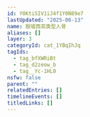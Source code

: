 ```yaml
---
id: Y0KtiSIV1iJ4f1Y0N89e7
lastUpdated: "2025-06-13"
name: 殷墟西亚类型人骨
aliases: []
layer: 3
categoryId: cat_1YBqIhJq
tagIds:
  - tag_bfXWRiBt
  - tag_d2zeow_b
  - tag__Yc-1HL0
nsfw: false
parent: ""
relatedEntries: []
timelineEvents: []
titledLinks: []
---
```



